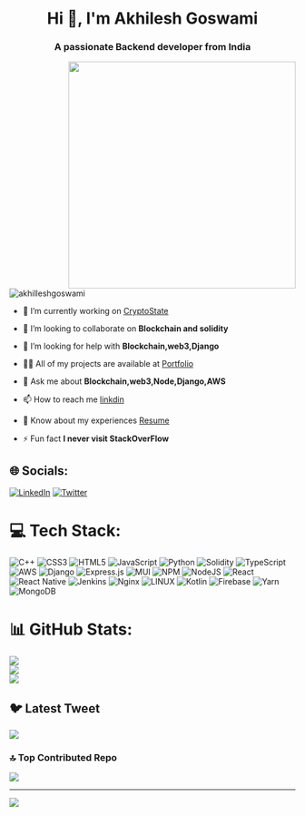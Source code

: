 
<h1 align="center">Hi 👋, I'm Akhilesh Goswami</h1>
<h3 align="center">A passionate Backend developer from India</h3>
<img  align="right" width="400" src="https://repository-images.githubusercontent.com/588181932/e36ec678-7984-4cdd-8e4c-a3932772ff8e"/>
<p align="left"> <img src="https://komarev.com/ghpvc/?username=akhilleshgoswami&label=Profile%20views&color=0e75b6&style=flat" alt="akhilleshgoswami" /> </p>


- 🔭 I’m currently working on [CryptoState](https://github.com/Akhilleshgoswami/CryptoState_collage_project)

- 👯 I’m looking to collaborate on **Blockchain and solidity**

- 🤝 I’m looking for help with **Blockchain,web3,Django**

- 👨‍💻 All of my projects are available at [Portfolio](https://angry-hermann-ec97cd.netlify.app/)

- 💬 Ask me about **Blockchain,web3,Node,Django,AWS**

- 📫 How to reach me [linkdin](https://www.linkedin.com/in/akhilesh-goswami/)

- 📄 Know about my experiences [Resume](https://drive.google.com/file/d/1BLxtd7dzZth7Q92v2SzftPa1GTM0YqIb/view)

- ⚡ Fun fact **I never visit StackOverFlow**


## 🌐 Socials:
[![LinkedIn](https://img.shields.io/badge/LinkedIn-%230077B5.svg?logo=linkedin&logoColor=white)](https://linkedin.com/in/akhilesh-goswami) [![Twitter](https://img.shields.io/badge/Twitter-%231DA1F2.svg?logo=Twitter&logoColor=white)](https://twitter.com/0x_goswami) 

# 💻 Tech Stack:
![C++](https://img.shields.io/badge/c++-%2300599C.svg?style=for-the-badge&logo=c%2B%2B&logoColor=white) ![CSS3](https://img.shields.io/badge/css3-%231572B6.svg?style=for-the-badge&logo=css3&logoColor=white) ![HTML5](https://img.shields.io/badge/html5-%23E34F26.svg?style=for-the-badge&logo=html5&logoColor=white) ![JavaScript](https://img.shields.io/badge/javascript-%23323330.svg?style=for-the-badge&logo=javascript&logoColor=%23F7DF1E) ![Python](https://img.shields.io/badge/python-3670A0?style=for-the-badge&logo=python&logoColor=ffdd54) ![Solidity](https://img.shields.io/badge/Solidity-%23363636.svg?style=for-the-badge&logo=solidity&logoColor=white) ![TypeScript](https://img.shields.io/badge/typescript-%23007ACC.svg?style=for-the-badge&logo=typescript&logoColor=white) ![AWS](https://img.shields.io/badge/AWS-%23FF9900.svg?style=for-the-badge&logo=amazon-aws&logoColor=white) ![Django](https://img.shields.io/badge/django-%23092E20.svg?style=for-the-badge&logo=django&logoColor=white) ![Express.js](https://img.shields.io/badge/express.js-%23404d59.svg?style=for-the-badge&logo=express&logoColor=%2361DAFB) ![MUI](https://img.shields.io/badge/MUI-%230081CB.svg?style=for-the-badge&logo=material-ui&logoColor=white) ![NPM](https://img.shields.io/badge/NPM-%23000000.svg?style=for-the-badge&logo=npm&logoColor=white) ![NodeJS](https://img.shields.io/badge/node.js-6DA55F?style=for-the-badge&logo=node.js&logoColor=white) ![React](https://img.shields.io/badge/react-%2320232a.svg?style=for-the-badge&logo=react&logoColor=%2361DAFB) ![React Native](https://img.shields.io/badge/react_native-%2320232a.svg?style=for-the-badge&logo=react&logoColor=%2361DAFB) ![Jenkins](https://img.shields.io/badge/jenkins-%232C5263.svg?style=for-the-badge&logo=jenkins&logoColor=white) ![Nginx](https://img.shields.io/badge/nginx-%23009639.svg?style=for-the-badge&logo=nginx&logoColor=white) ![LINUX](https://img.shields.io/badge/Linux-FCC624?style=for-the-badge&logo=linux&logoColor=black) ![Kotlin](https://img.shields.io/badge/kotlin-%230095D5.svg?style=for-the-badge&logo=kotlin&logoColor=white) ![Firebase](https://img.shields.io/badge/firebase-%23039BE5.svg?style=for-the-badge&logo=firebase) ![Yarn](https://img.shields.io/badge/yarn-%232C8EBB.svg?style=for-the-badge&logo=yarn&logoColor=white) ![MongoDB](https://img.shields.io/badge/MongoDB-%234ea94b.svg?style=for-the-badge&logo=mongodb&logoColor=white)
# 📊 GitHub Stats:
![](https://github-readme-stats.vercel.app/api?username=AkhilleshGoswami&theme=dark&hide_border=false&include_all_commits=false&count_private=false)<br/>
![](https://github-readme-streak-stats.herokuapp.com/?user=AkhilleshGoswami&theme=dark&hide_border=false)<br/>
![](https://github-readme-stats.vercel.app/api/top-langs/?username=AkhilleshGoswami&theme=dark&hide_border=false&include_all_commits=false&count_private=false&layout=compact)
## 🐦 Latest Tweet
[![](https://gtce.itsvg.in/api?username=0x_goswami)](https://twitter.com/0x_goswami)

### 🔝 Top Contributed Repo
![](https://github-contributor-stats.vercel.app/api?username=AkhilleshGoswami&limit=5&theme=dark&combine_all_yearly_contributions=true)

---
[![](https://visitcount.itsvg.in/api?id=AkhilleshGoswami&icon=0&color=0)](https://visitcount.itsvg.in)

<!-- Proudly created with GPRM ( https://gprm.itsvg.in ) -->
